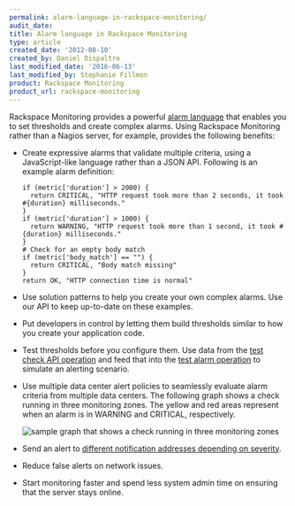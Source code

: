 ```yaml
---
permalink: alarm-language-in-rackspace-monitoring/
audit_date:
title: Alarm language in Rackspace Monitoring
type: article
created_date: '2012-08-10'
created_by: Daniel Dispaltro
last_modified_date: '2016-06-13'
last_modified_by: Stephanie Fillmon
product: Rackspace Monitoring
product_url: rackspace-monitoring
---
```


Rackspace Monitoring provides a powerful [alarm language](https://developer.rackspace.com/docs/rackspace-monitoring/v1/developer-guide/#alarm-language) that enables you to set thresholds and create complex alarms. Using Rackspace Monitoring rather than a Nagios server, for example, provides the following benefits:

- Create expressive alarms that validate multiple criteria, using a JavaScript-like language rather than a JSON API. Following is an example alarm definition:

      if (metric['duration'] > 2000) {
        return CRITICAL, "HTTP request took more than 2 seconds, it took #{duration} milliseconds."
      }
      if (metric['duration'] > 1000) {
        return WARNING, "HTTP request took more than 1 second, it took #{duration} milliseconds."
      }
      # Check for an empty body match
      if (metric['body_match'] == "") {
        return CRITICAL, "Body match missing"
      }
      return OK, "HTTP connection time is normal"

- Use solution patterns to help you create your own complex alarms. Use our API to keep up-to-date on these examples.

- Put developers in control by letting them build thresholds similar to how you create your application code.

- Test thresholds before you configure them. Use data from the [test check API operation](https://developer.rackspace.com/docs/rackspace-monitoring/v1/developer-guide/#testing-the-check) and feed that into the [test alarm operation](https://developer.rackspace.com/docs/rackspace-monitoring/v1/developer-guide/#test-an-alarm) to simulate an alerting scenario.

- Use multiple data center alert policies to seamlessly evaluate alarm criteria from multiple data centers. The following graph shows a check running in three monitoring zones. The yellow and red areas represent when an alarm is in WARNING and CRITICAL, respectively.

   <img src="{% asset_path rackspace-monitoring/alarm-language-in-rackspace-monitoring/alarm-language-monitoring-graph.png %}" alt="sample graph that shows a check running in three monitoring zones" />

- Send an alert to [different notification addresses depending on severity](https://developer.rackspace.com/docs/rackspace-monitoring/v1/developer-guide/#document-api-operations/notification-plans-operations).

- Reduce false alerts on network issues.

- Start monitoring faster and spend less system admin time on ensuring that the server stays online.
